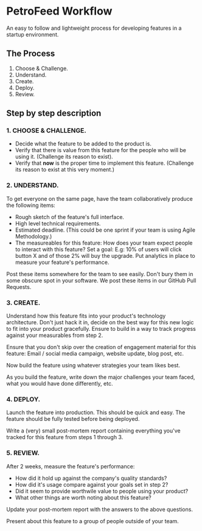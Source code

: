 # PetroFeed Workflow

An easy to follow and lightweight process for developing features in a startup environment.

## The Process

1. Choose & Challenge.
2. Understand.
3. Create.
4. Deploy.
5. Review.

## Step by step description

### 1. CHOOSE & CHALLENGE.

- Decide what the feature to be added to the product is.
- Verify that there is value from this feature for the people who will be using it. (Challenge its reason to exist).
- Verify that <strong>now</strong> is the proper time to implement this feature. (Challenge its reason to exist at this very moment.)

### 2. UNDERSTAND.

To get everyone on the same page, have the team collaboratively produce the following items:

- Rough sketch of the feature's full interface.
- High level technical requirements.
- Estimated deadline. (This could be one sprint if your team is using Agile Methodology.)
- The measureables for this feature: How does your team expect people to interact with this feature? Set a goal: E.g: 10% of users will click button X and of those 2% will buy the upgrade. Put analytics in place to measure your feature's performance.

Post these items somewhere for the team to see easily. Don't bury them in some obscure spot in your software. We post these items in our GitHub Pull Requests.

### 3. CREATE.

Understand how this feature fits into your product's technology architecture. Don't just hack it in, decide on the best way for this new logic to fit into your product gracefully. Ensure to build in a way to track progress against your measurables from step 2.

Ensure that you don't skip over the creation of engagement material for this feature: Email / social media campaign, website update, blog post, etc.

Now build the feature using whatever strategies your team likes best.

As you build the feature, write down the major challenges your team faced, what you would have done differently, etc.

### 4. DEPLOY.

Launch the feature into production. This should be quick and easy. The feature should be fully tested before being deployed.

Write a (very) small post-mortem report containing everything you've tracked for this feature from steps 1 through 3.

### 5. REVIEW.

After 2 weeks, measure the feature's performance:

- How did it hold up against the company's quality standards?
- How did it's usage compare against your goals set in step 2?
- Did it seem to provide worthwile value to people using your product?
- What other things are worth noting about this feature?

Update your post-mortem report with the answers to the above questions.

Present about this feature to a group of people outside of your team.
